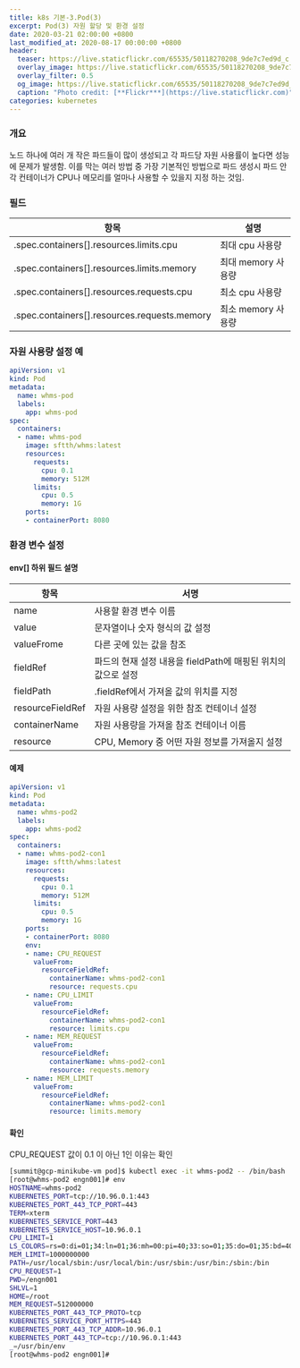 ```yaml
---
title: k8s 기본-3.Pod(3)
excerpt: Pod(3) 자원 할당 및 환경 설정 
date: 2020-03-21 02:00:00 +0800
last_modified_at: 2020-08-17 00:00:00 +0800
header:
  teaser: https://live.staticflickr.com/65535/50118270208_9de7c7ed9d_c.jpg
  overlay_image: https://live.staticflickr.com/65535/50118270208_9de7c7ed9d_c.jpg
  overlay_filter: 0.5
  og_image: https://live.staticflickr.com/65535/50118270208_9de7c7ed9d_c.jpg
  caption: "Photo credit: [**Flickr***](https://live.staticflickr.com)"
categories: kubernetes
---
```


### 개요 
노드 하나에 여러 개 작은 파드들이 많이 생성되고 각 파드당 자원 사용률이 높다면 성능에 문제가 발생함. 이를 막는
여러 방법 중 가장 기본적인 방법으로 파드 생성시 파드 안 각 컨테이너가 CPU나 메모리를 얼마나 사용할 수 있을지
지정 하는 것임.

### 필드 

| 항목 | 설명 |
| --- | --- |
| .spec.containers[].resources.limits.cpu | 최대 cpu 사용량 |
| .spec.containers[].resources.limits.memory | 최대 memory 사용량 |
| .spec.containers[].resources.requests.cpu | 최소 cpu 사용량 |
| .spec.containers[].resources.requests.memory | 최소 memory 사용량 |

### 자원 사용량 설정 예

```yaml
apiVersion: v1
kind: Pod
metadata:
  name: whms-pod
  labels:
    app: whms-pod
spec:
  containers:
  - name: whms-pod
    image: sftth/whms:latest
    resources:
      requests:
        cpu: 0.1
        memory: 512M
      limits:
        cpu: 0.5
        memory: 1G
    ports:
    - containerPort: 8080
```

### 환경 변수 설정 

#### env[] 하위 필드 설명

| 항목 | 서명 |
| --- | --- |
| name | 사용할 환경 변수 이름 |
| value | 문자열이나 숫자 형식의 값 설정 |
| valueFrome | 다른 곳에 있는 값을 참조 |
| fieldRef | 파드의 현재 설정 내용을 fieldPath에 매핑된 위치의 값으로 설정 |
| fieldPath | .fieldRef에서 가져올 값의 위치를 지정 |
| resourceFieldRef | 자원 사용량 설정을 위한 참조 컨테이너 설정|
| containerName | 자원 사용량을 가져올 참조 컨테이너 이름 |
| resource | CPU, Memory 중 어떤 자원 정보를 가져올지 설정 |

#### 예제

```yaml
apiVersion: v1
kind: Pod
metadata:
  name: whms-pod2
  labels:
    app: whms-pod2
spec:
  containers:
  - name: whms-pod2-con1
    image: sftth/whms:latest
    resources:
      requests:
        cpu: 0.1
        memory: 512M
      limits:
        cpu: 0.5
        memory: 1G
    ports:
    - containerPort: 8080
    env:
    - name: CPU_REQUEST
      valueFrom:
        resourceFieldRef:
          containerName: whms-pod2-con1
          resource: requests.cpu
    - name: CPU_LIMIT
      valueFrom:
        resourceFieldRef:
          containerName: whms-pod2-con1
          resource: limits.cpu
    - name: MEM_REQUEST
      valueFrom:
        resourceFieldRef:
          containerName: whms-pod2-con1
          resource: requests.memory
    - name: MEM_LIMIT
      valueFrom:
        resourceFieldRef:
          containerName: whms-pod2-con1
          resource: limits.memory                                                                                                  40,10         All
```

#### 확인

CPU_REQUEST 값이 0.1 이 아닌 1인 이유는 확인 

```sh 
[summit@gcp-minikube-vm pod]$ kubectl exec -it whms-pod2 -- /bin/bash
[root@whms-pod2 engn001]# env
HOSTNAME=whms-pod2
KUBERNETES_PORT=tcp://10.96.0.1:443
KUBERNETES_PORT_443_TCP_PORT=443
TERM=xterm
KUBERNETES_SERVICE_PORT=443
KUBERNETES_SERVICE_HOST=10.96.0.1
CPU_LIMIT=1
LS_COLORS=rs=0:di=01;34:ln=01;36:mh=00:pi=40;33:so=01;35:do=01;35:bd=40;33;01:cd=40;33;01:or=40;31;01:mi=01;05;37;41:su=37;41:sg=30;43:ca=30;41:tw=30;42:ow=34;42:st=37;44:ex=01;32:*.tar=01;31:*.tgz=01;31:*.arc=01;31:*.arj=01;31:*.taz=01;31:*.lha=01;31:*.lz4=01;31:*.lzh=01;31:*.lzma=01;31:*.tlz=01;31:*.txz=01;31:*.tzo=01;31:*.t7z=01;31:*.zip=01;31:*.z=01;31:*.Z=01;31:*.dz=01;31:*.gz=01;31:*.lrz=01;31:*.lz=01;31:*.lzo=01;31:*.xz=01;31:*.bz2=01;31:*.bz=01;31:*.tbz=01;31:*.tbz2=01;31:*.tz=01;31:*.deb=01;31:*.rpm=01;31:*.jar=01;31:*.war=01;31:*.ear=01;31:*.sar=01;31:*.rar=01;31:*.alz=01;31:*.ace=01;31:*.zoo=01;31:*.cpio=01;31:*.7z=01;31:*.rz=01;31:*.cab=01;31:*.jpg=01;35:*.jpeg=01;35:*.gif=01;35:*.bmp=01;35:*.pbm=01;35:*.pgm=01;35:*.ppm=01;35:*.tga=01;35:*.xbm=01;35:*.xpm=01;35:*.tif=01;35:*.tiff=01;35:*.png=01;35:*.svg=01;35:*.svgz=01;35:*.mng=01;35:*.pcx=01;35:*.mov=01;35:*.mpg=01;35:*.mpeg=01;35:*.m2v=01;35:*.mkv=01;35:*.webm=01;35:*.ogm=01;35:*.mp4=01;35:*.m4v=01;35:*.mp4v=01;35:*.vob=01;35:*.qt=01;35:*.nuv=01;35:*.wmv=01;35:*.asf=01;35:*.rm=01;35:*.rmvb=01;35:*.flc=01;35:*.avi=01;35:*.fli=01;35:*.flv=01;35:*.gl=01;35:*.dl=01;35:*.xcf=01;35:*.xwd=01;35:*.yuv=01;35:*.cgm=01;35:*.emf=01;35:*.axv=01;35:*.anx=01;35:*.ogv=01;35:*.ogx=01;35:*.aac=01;36:*.au=01;36:*.flac=01;36:*.mid=01;36:*.midi=01;36:*.mka=01;36:*.mp3=01;36:*.mpc=01;36:*.ogg=01;36:*.ra=01;36:*.wav=01;36:*.axa=01;36:*.oga=01;36:*.spx=01;36:*.xspf=01;36:
MEM_LIMIT=1000000000
PATH=/usr/local/sbin:/usr/local/bin:/usr/sbin:/usr/bin:/sbin:/bin
CPU_REQUEST=1
PWD=/engn001
SHLVL=1
HOME=/root
MEM_REQUEST=512000000
KUBERNETES_PORT_443_TCP_PROTO=tcp
KUBERNETES_SERVICE_PORT_HTTPS=443
KUBERNETES_PORT_443_TCP_ADDR=10.96.0.1
KUBERNETES_PORT_443_TCP=tcp://10.96.0.1:443
_=/usr/bin/env
[root@whms-pod2 engn001]# 
```